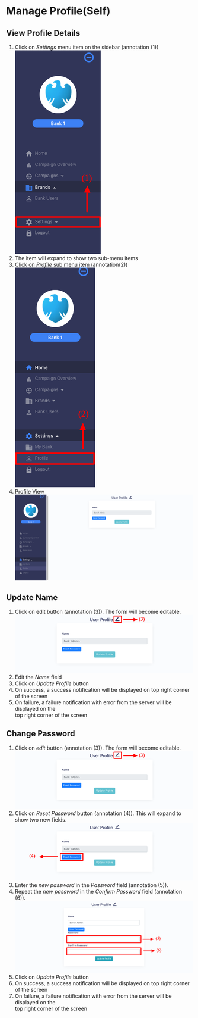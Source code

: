 # Manage Profile(Self)

## View Profile Details

1. Click on _Settings_ menu item on the sidebar (annotation (1))  
![Profile Main Menu](/images/bank/profile/viewall1.png)
2. The item will expand to show two sub-menu items
3. Click on _Profile_ sub menu item (annotation(2))  
![Profile Main Menu](/images/bank/profile/viewall2.png)
4. Profile View
![Profile Main Menu](/images/bank/profile/profileview1.png)

## Update Name

1. Click on edit button (annotation (3)). The form will become editable.
![Profile Main Menu](/images/bank/profile/updateview1.png)
2. Edit the _Name_ field
3. Click on _Update Profile_ button
4. On success, a success notification will be displayed on top right corner of the screen
5. On failure, a failure notification with error from the server will be displayed on the  
top right corner of the screen

## Change Password

1. Click on _edit_ button (annotation (3)). The form will become editable.
![Profile Main Menu](/images/bank/profile/updateview1.png)
2. Click on _Reset Password_ button (annotation (4)). This will expand to show two new fields.
![Profile Main Menu](/images/bank/profile/updateview2.png)
3. Enter the _new password_ in the _Password_ field (annotation (5)).
4. Repeat the _new password_ in the _Confirm Password_ field (annotation (6)).
![Profile Main Menu](/images/bank/profile/updateview3.png)
5. Click on _Update Profile_ button
6. On success, a success notification will be displayed on top right corner of the screen
7. On failure, a failure notification with error from the server will be displayed on the  
top right corner of the screen

